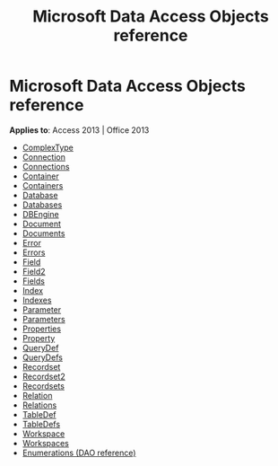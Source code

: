﻿---
title: Microsoft Data Access Objects reference
TOCTitle: Microsoft Data Access Objects reference
ms:assetid: 4893b994-9697-4f30-aeef-c8ed98b73b7d
ms:mtpsurl: https://msdn.microsoft.com/library/Dn124645(v=office.15)
ms:contentKeyID: 52072268
ms.date: 10/17/2018
mtps_version: v=office.15
---

# Microsoft Data Access Objects reference

**Applies to**: Access 2013 | Office 2013

- [ComplexType](complextype-object-reference-dao.md)
- [Connection](connection-object-reference-dao.md)
- [Connections](connections-object-reference-dao.md)
- [Container](container-object-reference-dao.md)
- [Containers](containers-object-reference-dao.md)
- [Database](database-object-reference-dao.md)
- [Databases](databases-object-reference-dao.md)
- [DBEngine](dbengine-object-reference-dao.md)
- [Document](document-object-reference-dao.md)
- [Documents](documents-object-reference-dao.md)
- [Error](error-object-reference-dao.md)
- [Errors](errors-object-reference-dao.md)
- [Field](field-object-reference-dao.md)
- [Field2](field2-object-reference-dao.md)
- [Fields](fields-object-reference-dao.md)
- [Index](index-object-reference-dao.md)
- [Indexes](indexes-object-reference-dao.md)
- [Parameter](parameter-object-reference-dao.md)
- [Parameters](parameters-object-reference-dao.md)
- [Properties](properties-object-reference-dao.md)
- [Property](property-object-reference-dao.md)
- [QueryDef](querydef-object-reference-dao.md)
- [QueryDefs](querydefs-object-reference-dao.md)
- [Recordset](recordset-object-reference-dao.md)
- [Recordset2](recordset2-object-reference-dao.md)
- [Recordsets](recordsets-object-reference-dao.md)
- [Relation](relation-object-reference-dao.md)
- [Relations](relations-object-reference-dao.md)
- [TableDef](tabledef-object-reference-dao.md)
- [TableDefs](tabledefs-object-reference-dao.md)
- [Workspace](workspace-object-reference-dao.md)
- [Workspaces](workspaces-object-reference-dao.md)
- [Enumerations (DAO reference)](enumerations-dao-reference.md)


